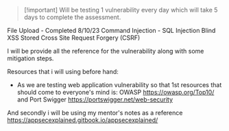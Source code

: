 >[!important] Will be testing 1 vulnerability every day which will take 5 days to complete the assessment.

File Upload - Completed 8/10/23
Command Injection  - 
SQL Injection Blind
XSS Stored
Cross Site Request Forgery (CSRF)

I will be provide all the reference for the vulnerability along with some mitigation steps.

Resources that i will using before hand:
- As we are testing web application vulnerability so that 1st resources that should come to everyone's mind is:
	OWASP https://owasp.org/Top10/ and 
	Port Swigger  https://portswigger.net/web-security

And secondly i will be using my mentor's notes as a reference 
https://appsecexplained.gitbook.io/appsecexplained/


